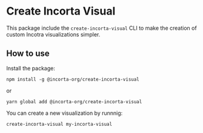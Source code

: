 # Create Incorta Visual

This package include the `create-incorta-visual` CLI to make the creation of custom Incotra visualizations simpler.


## How to use

Install the package:

`npm install -g @incorta-org/create-incorta-visual`

or

`yarn global add @incorta-org/create-incorta-visual`

You can create a new visualization by runnnig: 

`create-incorta-visual my-incorta-visual`